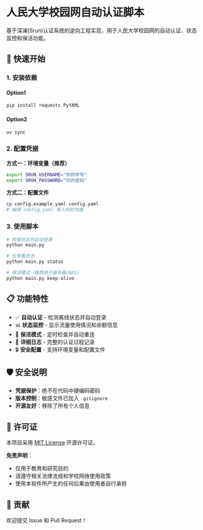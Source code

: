 # 人民大学校园网自动认证脚本

基于深澜(Srun)认证系统的逆向工程实现，用于人民大学校园网的自动认证、状态监控和保活功能。

## 🚀 快速开始

### 1. 安装依赖

#### Option1 
```bash
pip install requests PyYAML
```

#### Option2 
```bash
uv sync
```

### 2. 配置凭据
**方式一：环境变量（推荐）**
```bash
export SRUN_USERNAME="你的学号"
export SRUN_PASSWORD="你的密码"
```

**方式二：配置文件**
```bash
cp config.example.yaml config.yaml
# 编辑 config.yaml 填入你的凭据
```

### 3. 使用脚本
```bash
# 检查状态并自动登录
python main.py

# 仅查看状态
python main.py status

# 保活模式（推荐用于服务器/NAS)
python main.py keep-alive
```

## 📋 功能特性

- ✅ **自动认证** - 检测离线状态并自动登录
- 📊 **状态监控** - 显示流量使用情况和余额信息
- 🔄 **保活模式** - 定时检查并自动重连
- 📝 **详细日志** - 完整的认证过程记录
- 🔒 **安全配置** - 支持环境变量和配置文件

## 🛡️ 安全说明

- **凭据保护**：绝不在代码中硬编码密码
- **版本控制**：敏感文件已加入 `.gitignore`
- **开源友好**：移除了所有个人信息

## 📄 许可证

本项目采用 [MIT License](LICENSE) 开源许可证。

**免责声明**：
- 仅用于教育和研究目的
- 请遵守相关法律法规和学校网络使用政策
- 使用本软件所产生的任何后果由使用者自行承担

## 🤝 贡献

欢迎提交 Issue 和 Pull Request！
